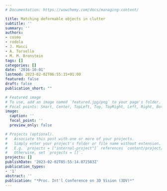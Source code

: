 ```yaml
---
# Documentation: https://wowchemy.com/docs/managing-content/

title: Matching deformable objects in clutter
subtitle: ''
summary: ''
authors:
- cosmo
- rodola
- J. Masci
- A. Torsello
- M. M. Bronstein
tags: []
categories: []
date: '2016-10-01'
lastmod: 2023-02-02T06:55:15+01:00
featured: false
draft: false
publication_short: ""

# Featured image
# To use, add an image named `featured.jpg/png` to your page's folder.
# Focal points: Smart, Center, TopLeft, Top, TopRight, Left, Right, BottomLeft, Bottom, BottomRight.
image:
  caption: ''
  focal_point: ''
  preview_only: false

# Projects (optional).
#   Associate this post with one or more of your projects.
#   Simply enter your project's folder or file name without extension.
#   E.g. `projects = ["internal-project"]` references `content/project/deep-learning/index.md`.
#   Otherwise, set `projects = []`.
projects: []
publishDate: '2023-02-02T05:55:14.872583Z'
publication_types:
- '1'
abstract: ''
publication: "*Proc. Int'l Conference on 3D Vision (3DV)*"
---
```

